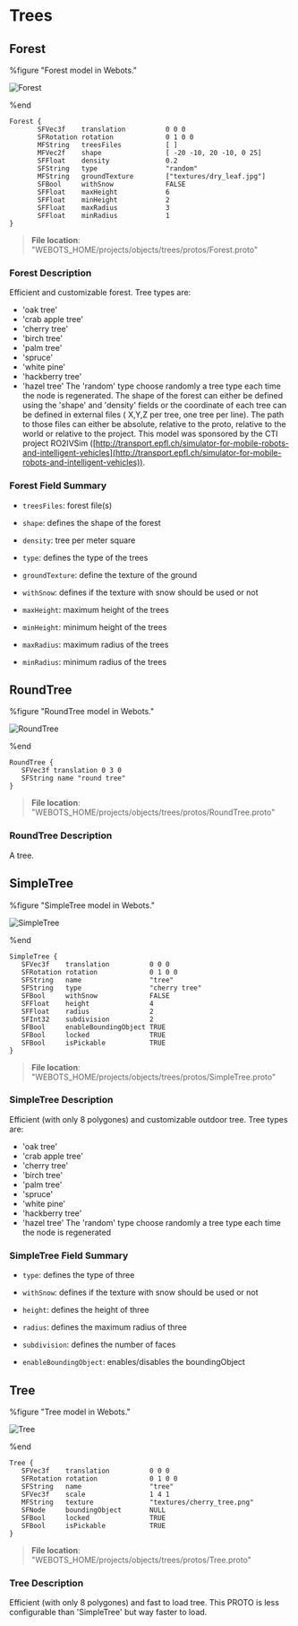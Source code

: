 # Trees

## Forest

%figure "Forest model in Webots."

![Forest](images/objects/trees/Forest/model.png)

%end

```
Forest {
       SFVec3f    translation          0 0 0
       SFRotation rotation             0 1 0 0
       MFString   treesFiles           [ ]                       
       MFVec2f    shape                [ -20 -10, 20 -10, 0 25]  
       SFFloat    density              0.2                       
       SFString   type                 "random"                  
       MFString   groundTexture        ["textures/dry_leaf.jpg"] 
       SFBool     withSnow             FALSE                     
       SFFloat    maxHeight            6                         
       SFFloat    minHeight            2                         
       SFFloat    maxRadius            3                         
       SFFloat    minRadius            1                         
}
```

> **File location**: "WEBOTS\_HOME/projects/objects/trees/protos/Forest.proto"

### Forest Description

Efficient and customizable forest.
Tree types are:
- 'oak tree'
- 'crab apple tree'
- 'cherry tree'
- 'birch tree'
- 'palm tree'
- 'spruce'
- 'white pine'
- 'hackberry tree'
- 'hazel tree'
The 'random' type choose randomly a tree type each time the node is regenerated.
The shape of the forest can either be defined using the 'shape' and 'density' fields or the coordinate of each tree can be defined in external files ( X,Y,Z per tree, one tree per line).
The path to those files can either be absolute, relative to the proto, relative to the world or relative to the project.
This model was sponsored by the CTI project RO2IVSim ([http://transport.epfl.ch/simulator-for-mobile-robots-and-intelligent-vehicles](http://transport.epfl.ch/simulator-for-mobile-robots-and-intelligent-vehicles)).

### Forest Field Summary

- `treesFiles`: forest file(s)

- `shape`: defines the shape of the forest

- `density`: tree per meter square

- `type`: defines the type of the trees

- `groundTexture`: define the texture of the ground

- `withSnow`: defines if the texture with snow should be used or not

- `maxHeight`: maximum height of the trees

- `minHeight`: minimum height of the trees

- `maxRadius`: maximum radius of the trees

- `minRadius`: minimum radius of the trees

## RoundTree

%figure "RoundTree model in Webots."

![RoundTree](images/objects/trees/RoundTree/model.png)

%end

```
RoundTree {
   SFVec3f translation 0 3 0
   SFString name "round tree"
}
```

> **File location**: "WEBOTS\_HOME/projects/objects/trees/protos/RoundTree.proto"

### RoundTree Description

A tree.

## SimpleTree

%figure "SimpleTree model in Webots."

![SimpleTree](images/objects/trees/SimpleTree/model.png)

%end

```
SimpleTree {
   SFVec3f    translation          0 0 0
   SFRotation rotation             0 1 0 0
   SFString   name                 "tree"
   SFString   type                 "cherry tree"   
   SFBool     withSnow             FALSE           
   SFFloat    height               4               
   SFFloat    radius               2               
   SFInt32    subdivision          2               
   SFBool     enableBoundingObject TRUE            
   SFBool     locked               TRUE
   SFBool     isPickable           TRUE
}
```

> **File location**: "WEBOTS\_HOME/projects/objects/trees/protos/SimpleTree.proto"

### SimpleTree Description

Efficient (with only 8 polygones) and customizable outdoor tree.
Tree types are:
- 'oak tree'
- 'crab apple tree'
- 'cherry tree'
- 'birch tree'
- 'palm tree'
- 'spruce'
- 'white pine'
- 'hackberry tree'
- 'hazel tree'
The 'random' type choose randomly a tree type each time the node is regenerated

### SimpleTree Field Summary

- `type`: defines the type of three

- `withSnow`: defines if the texture with snow should be used or not

- `height`: defines the height of three

- `radius`: defines the maximum radius of three

- `subdivision`: defines the number of faces

- `enableBoundingObject`: enables/disables the boundingObject

## Tree

%figure "Tree model in Webots."

![Tree](images/objects/trees/Tree/model.png)

%end

```
Tree {
   SFVec3f    translation          0 0 0
   SFRotation rotation             0 1 0 0
   SFString   name                 "tree"
   SFVec3f    scale                1 4 1
   MFString   texture              "textures/cherry_tree.png"
   SFNode     boundingObject       NULL
   SFBool     locked               TRUE
   SFBool     isPickable           TRUE
}
```

> **File location**: "WEBOTS\_HOME/projects/objects/trees/protos/Tree.proto"

### Tree Description

Efficient (with only 8 polygones) and fast to load tree.
This PROTO is less configurable than 'SimpleTree' but way faster to load.

